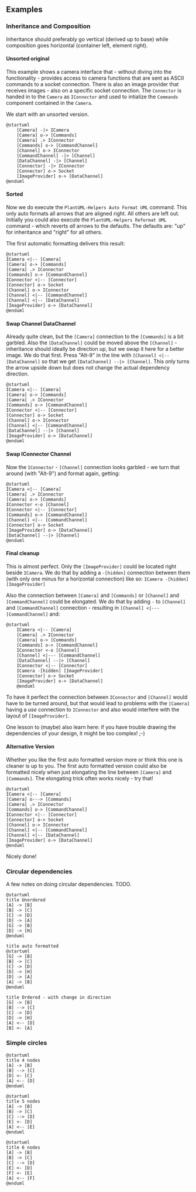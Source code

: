 ## Examples

### Inheritance and Composition
Inheritance should preferably go vertical (derived up to base) while composition goes horizontal (container left, element right).

#### Unsorted original

This example shows a camera interface that - without diving into the functionality - provides access to camera functions that are sent as ASCII commands to a socket connection. There is also an image provider that receives images - also on a specific socket connection. The `Connector` is handed in to the `Camera` as `IConnector` and used to intialize the `Commands` component contained in the `Camera`. 

We start with an unsorted version.
```plantuml
@startuml
    [Camera] -|> ICamera 
    [Camera] o-> [Commands]
    [Camera] .> IConnector
    [Commands] o-> [CommandChannel] 
    [Channel] o-> IConnector
    [CommandChannel] -|> [Channel]  
    [DataChannel] -|> [Channel]
    [Connector] -|> IConnector 
    [Connector] o-> Socket
    [ImageProvider] o-> [DataChannel]
@enduml
```

#### Sorted

Now we do execute the `PlantUML-Helpers Auto Format UML` command. This only auto formats all arrows that are aligned right. All others are left out. Initially you could also execute the `PlantUML-Helpers Reformat UML` command - which reverts *all* arrows to the defaults. The defaults are: "up" for inheritance and "right" for all others.

The first automatic formatting delivers this result:
```plantuml
@startuml
ICamera <|-- [Camera]
[Camera] o-> [Commands]
[Camera] .> IConnector
[Commands] o-> [CommandChannel]
IConnector <|-- [Connector]
[Connector] o-> Socket
[Channel] o-> IConnector
[Channel] <|-- [CommandChannel]
[Channel] <|-- [DataChannel]
[ImageProvider] o-> [DataChannel]
@enduml
```

#### Swap Channel DataChannel

Already quite clean, but the `[Camera]` connection to the `[Commands]` is a bit garbled. Also the `[DataChannel]` could be moved above the `[Channel]` - inheritance should ideally be direction up, but we swap it here for a better image. We do that first.
Press "Alt-9" in the line with `[Channel] <|-- [DataChannel]` so that we get `[DataChannel] --|> [Channel]`. This only turns the arrow upside down but does not change the actual dependency direction.


```plantuml
@startuml
ICamera <|-- [Camera]
[Camera] o-> [Commands]
[Camera] .> IConnector
[Commands] o-> [CommandChannel]
IConnector <|-- [Connector]
[Connector] o-> Socket
[Channel] o-> IConnector
[Channel] <|-- [CommandChannel]
[DataChannel] --|> [Channel]
[ImageProvider] o-> [DataChannel]
@enduml
```

#### Swap IConnector Channel
Now the `IConnector` - `[Channel]` connection looks garbled - we turn that around (with "Alt-9") and format again, getting:

```plantuml
@startuml
ICamera <|-- [Camera]
[Camera] .> IConnector
[Camera] o-> [Commands]
IConnector <-o [Channel]
IConnector <|-- [Connector]
[Commands] o-> [CommandChannel]
[Channel] <|-- [CommandChannel]
[Connector] o-> Socket
[ImageProvider] o-> [DataChannel]
[DataChannel] --|> [Channel]
@enduml
```

#### Final cleanup

This is almost perfect. Only the `[ImageProvider]` could be located right beside `ICamera`. We do that by adding a `-[hidden]` connection between them (with only one minus for a horizontal connection) like so: `ICamera -[hidden] [ImageProvider] ` 


Also the connection between `[Camera]` and `[Commands]` or `[Channel]` and `[CommandChannel]` could be elongated. We do that by adding `-` to `[Channel]` and `[CommandChannel]` connection - resulting in  `[Channel] <|--- [CommandChannel]` and:

```plantuml
@startuml
    ICamera <|-- [Camera] 
    [Camera] .> IConnector
    [Camera] o-> [Commands]
    [Commands] o-> [CommandChannel] 
    IConnector <-o [Channel]
    [Channel] <|--- [CommandChannel]  
    [DataChannel] --|> [Channel]
    IConnector <|-- [Connector] 
    ICamera -[hidden] [ImageProvider] 
    [Connector] o-> Socket
    [ImageProvider] o-> [DataChannel]
    @enduml
```
To have it perfect the connection between `IConnector` and `[Channel]` would have to be turned around, but that would lead to problems with the `[Camera]` having a *use* connection to `IConnector` and also would interfere with the layout of `[ImageProvider]`.

One lesson to (maybe) also learn here: if you have trouble drawing the dependencies of your design, it might be too complex! ;-)

#### Alternative Version

Whether you like the first auto formatted version more or think this one is cleaner is up to you. The first auto formatted version could also be formatted nicely when just elongating the line between `[Camera]` and `[Commands]`. The elongating trick often works nicely - try that!

```plantuml
@startuml
ICamera <|-- [Camera]
[Camera] o---> [Commands]
[Camera] .> IConnector
[Commands] o-> [CommandChannel]
IConnector <|-- [Connector]
[Connector] o-> Socket
[Channel] o-> IConnector
[Channel] <|-- [CommandChannel]
[Channel] <|-- [DataChannel]
[ImageProvider] o-> [DataChannel]
@enduml
```

Nicely done!


### Circular dependencies

A few notes on doing circular dependencies. TODO.

```plantuml
@startuml
title Unordered
[A] -> [B]
[B] -> [C]
[C] -> [D]
[D] -> [A]
[G] -> [B]
[D] -> [H]
@enduml
```

```plantuml
title auto formatted
@startuml
[G] -> [B]
[B] -> [C]
[C] -> [D]
[D] -> [H]
[D] -> [A]
[A] -> [B]
@enduml
```

```plantuml
title Ordered - with change in direction
[G] -> [B]
[B] --> [C]
[C] -> [D]
[D] -> [H]
[A] <-- [D]
[B] <- [A]
``` 

### Simple circles
```plantuml
@startuml
title 4 nodes
[A] -> [B]
[B] --> [C]
[D] <- [C]
[A] <-- [D]
@enduml
```
```plantuml
@startuml
title 5 nodes
[A] -> [B]
[B] -> [C]
[C] --> [D]
[E] <- [D]
[A] <-- [E]
@enduml
```
```plantuml
@startuml
title 6 nodes
[A] -> [B]
[B] -> [C]
[C] --> [D]
[E] <- [D]
[F] <- [E]
[A] <-- [F]
@enduml
```
